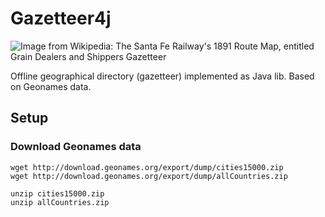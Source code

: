 # Gazetteer4j  

![Image from Wikipedia: The Santa Fe Railway's 1891 Route Map, entitled Grain Dealers and Shippers Gazetteer](https://upload.wikimedia.org/wikipedia/commons/thumb/4/4d/Santa_Fe_Route_Map_1891.jpg/203px-Santa_Fe_Route_Map_1891.jpg "Gazetteer - an illustration from Wikipedia")

Offline geographical directory (gazetteer) implemented as Java lib. Based on Geonames data.

## Setup

### Download Geonames data

```
wget http://download.geonames.org/export/dump/cities15000.zip
wget http://download.geonames.org/export/dump/allCountries.zip

unzip cities15000.zip
unzip allCountries.zip
```